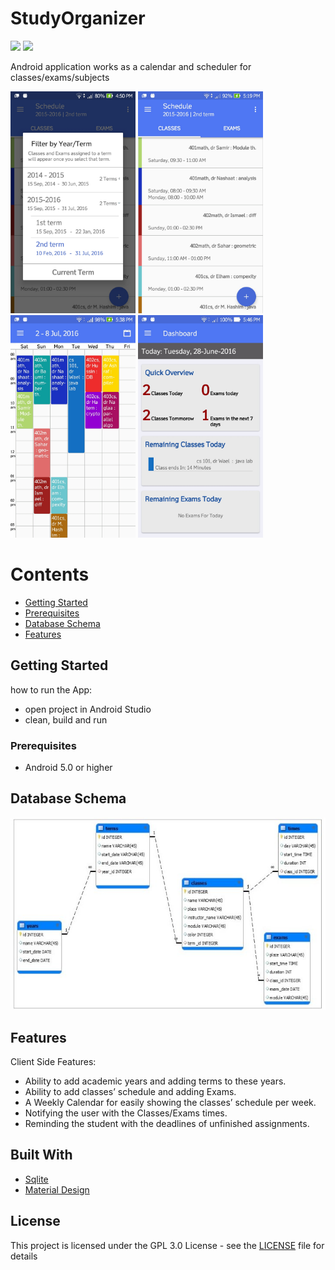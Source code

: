 # StudyOrganizer
![](https://forthebadge.com/images/badges/made-with-java.svg)
![](http://ForTheBadge.com/images/badges/built-with-love.svg)

Android application works as a calendar and scheduler for classes/exams/subjects

[<img src="https://github.com/atefhares/StudyOrganizer/blob/master/4.jpg" width="200"/>](https://github.com/atefhares/StudyOrganizer/blob/master/4.jpg)
[<img src="https://github.com/atefhares/StudyOrganizer/blob/master/5.jpg" width="200"/>](https://github.com/atefhares/StudyOrganizer/blob/master/5.jpg)
[<img src="https://github.com/atefhares/StudyOrganizer/blob/master/6.jpg" width="200"/>](https://github.com/atefhares/StudyOrganizer/blob/master/6.jpg)
[<img src="https://github.com/atefhares/StudyOrganizer/blob/master/7.jpg" width="200"/>](https://github.com/atefhares/StudyOrganizer/blob/master/7.jpg)

# Contents

- [Getting Started](#getting-started)
- [Prerequisites](#prerequisites)
- [Database Schema](#database-schema)
- [Features](#features)

## Getting Started

how to run the App:

- open project in Android Studio
- clean, build and run


### Prerequisites

- Android 5.0 or higher

## Database Schema

![](https://github.com/atefhares/StudyOrganizer/blob/master/db.jpg)

## Features

Client Side Features:</br>
- Ability to add academic years and adding terms to these years.
- Ability to add classes’ schedule and adding Exams.
- A Weekly Calendar for easily showing the classes’ schedule per week.
- Notifying the user with the Classes/Exams times.
- Reminding the student with the deadlines of unfinished assignments.


## Built With

* [Sqlite](https://sqlite.org/index.html)
* [Material Design](https://material.io/design/)


## License

This project is licensed under the GPL 3.0 License - see the [LICENSE](LICENSE) file for details

